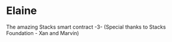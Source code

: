 # Elaine
The amazing Stacks smart contract -3- (Special thanks to Stacks Foundation - Xan and Marvin)

